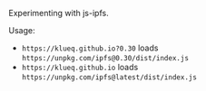 Experimenting with js-ipfs.

Usage:

- `https://klueq.github.io?0.30` loads `https://unpkg.com/ipfs@0.30/dist/index.js`
- `https://klueq.github.io` loads `https://unpkg.com/ipfs@latest/dist/index.js`
